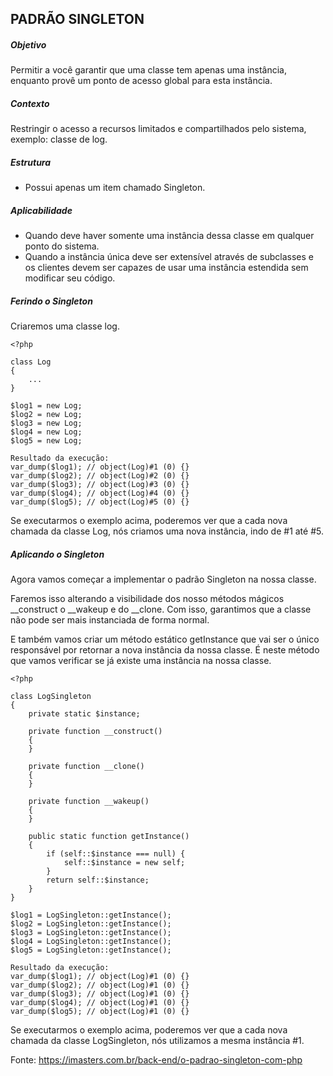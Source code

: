 ## PADRÃO SINGLETON

##### Objetivo
Permitir a você garantir que uma classe tem apenas uma instância, enquanto provê um ponto de acesso global para esta instância.

##### Contexto
Restringir o acesso a recursos limitados e compartilhados pelo sistema, exemplo: classe de log.

##### Estrutura
- Possui apenas um item chamado Singleton.

##### Aplicabilidade
- Quando deve haver somente uma instância dessa classe em qualquer ponto do sistema.
- Quando a instância única deve ser extensível através de subclasses e os clientes devem ser capazes de usar uma instância estendida sem modificar seu código.

##### Ferindo o Singleton
Criaremos uma classe log.
~~~~
<?php

class Log
{
    ...
}

$log1 = new Log;
$log2 = new Log;
$log3 = new Log;
$log4 = new Log;
$log5 = new Log;

Resultado da execução:
var_dump($log1); // object(Log)#1 (0) {}
var_dump($log2); // object(Log)#2 (0) {}
var_dump($log3); // object(Log)#3 (0) {}
var_dump($log4); // object(Log)#4 (0) {}
var_dump($log5); // object(Log)#5 (0) {}
~~~~
Se executarmos o exemplo acima, poderemos ver que a cada nova chamada da classe Log, nós criamos uma nova instância, indo de #1 até #5.

##### Aplicando o Singleton
Agora vamos começar a implementar o padrão Singleton na nossa classe.

Faremos isso alterando a visibilidade dos nosso métodos mágicos __construct o __wakeup e do __clone.
Com isso, garantimos que a classe não pode ser mais instanciada de forma normal.

E também vamos criar um método estático getInstance que vai ser o único responsável por retornar a nova instância da nossa classe.
É neste método que vamos verificar se já existe uma instância na nossa classe.

~~~~
<?php

class LogSingleton
{
    private static $instance;

    private function __construct()
    {
    }

    private function __clone()
    {
    }

    private function __wakeup()
    {
    }

    public static function getInstance()
    {
        if (self::$instance === null) {
            self::$instance = new self;
        }
        return self::$instance;
    }
}

$log1 = LogSingleton::getInstance();
$log2 = LogSingleton::getInstance();
$log3 = LogSingleton::getInstance();
$log4 = LogSingleton::getInstance();
$log5 = LogSingleton::getInstance();

Resultado da execução:
var_dump($log1); // object(Log)#1 (0) {}
var_dump($log2); // object(Log)#1 (0) {}
var_dump($log3); // object(Log)#1 (0) {}
var_dump($log4); // object(Log)#1 (0) {}
var_dump($log5); // object(Log)#1 (0) {}
~~~~
Se executarmos o exemplo acima, poderemos ver que a cada nova chamada da classe LogSingleton, nós utilizamos a mesma instância #1.

Fonte: https://imasters.com.br/back-end/o-padrao-singleton-com-php
